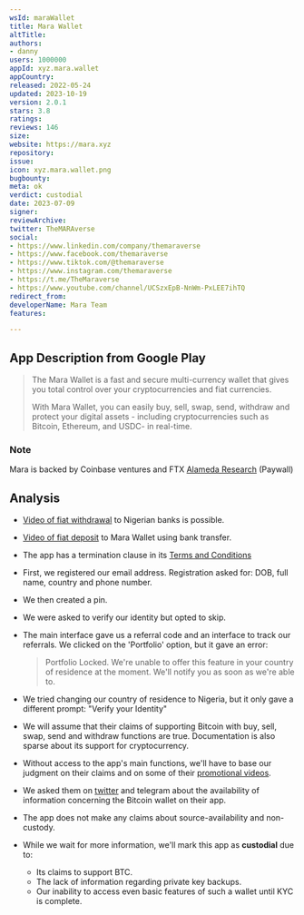 ```yaml
---
wsId: maraWallet
title: Mara Wallet
altTitle: 
authors:
- danny
users: 1000000
appId: xyz.mara.wallet
appCountry: 
released: 2022-05-24
updated: 2023-10-19
version: 2.0.1
stars: 3.8
ratings: 
reviews: 146
size: 
website: https://mara.xyz
repository: 
issue: 
icon: xyz.mara.wallet.png
bugbounty: 
meta: ok
verdict: custodial
date: 2023-07-09
signer: 
reviewArchive: 
twitter: TheMARAverse
social:
- https://www.linkedin.com/company/themaraverse
- https://www.facebook.com/themaraverse
- https://www.tiktok.com/@themaraverse
- https://www.instagram.com/themaraverse
- https://t.me/TheMaraverse
- https://www.youtube.com/channel/UCSzxEpB-NnWm-PxLEE7ihTQ
redirect_from: 
developerName: Mara Team
features: 

---
```


## App Description from Google Play

> The Mara Wallet is a fast and secure multi-currency wallet that gives you total control over your cryptocurrencies and fiat currencies.
>
> With Mara Wallet, you can easily buy, sell, swap, send, withdraw and protect your digital assets - including cryptocurrencies such as Bitcoin, Ethereum, and USDC- in real-time.

### Note

Mara is backed by Coinbase ventures and FTX [Alameda Research](https://fortune.com/crypto/2022/10/27/coinbase-and-ftx-backed-mara-launches-crypto-wallet-for-sub-saharan-africa/) (Paywall)

## Analysis

- [Video of fiat withdrawal](https://www.youtube.com/watch?v=fr2a6tcPvkQ) to Nigerian banks is possible.
- [Video of fiat deposit](https://www.youtube.com/watch?v=eEPXyaDYHvA) to Mara Wallet using bank transfer.

- The app has a termination clause in its [Terms and Conditions](https://mara.xyz/terms)
- First, we registered our email address. Registration asked for: DOB, full name, country and phone number.
- We then created a pin.
- We were asked to verify our identity but opted to skip.
- The main interface gave us a referral code and an interface to track our referrals. We clicked on the 'Portfolio' option, but it gave an error:
  > Portfolio Locked. We're unable to offer this feature in your country of residence at the moment. We'll notify you as soon as we're able to.
- We tried changing our country of residence to Nigeria, but it only gave a different prompt: "Verify your Identity"
- We will assume that their claims of supporting Bitcoin with buy, sell, swap, send and withdraw functions are true. Documentation is also sparse about its support for cryptocurrency.
- Without access to the app's main functions, we'll have to base our judgment on their claims and on some of their [promotional videos](https://www.youtube.com/watch?v=s5YoFZU_HKo).
- We asked them on [twitter](https://twitter.com/BitcoinWalletz/status/1677852954076889089) and telegram about the availability of information concerning the Bitcoin wallet on their app.
- The app does not make any claims about source-availability and non-custody.
- While we wait for more information, we'll mark this app as **custodial** due to:
  - Its claims to support BTC.
  - The lack of information regarding private key backups.
  - Our inability to access even basic features of such a wallet until KYC is complete.

